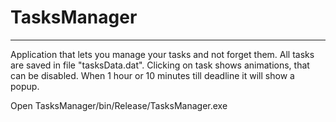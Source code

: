 # TasksManager
-----
Application that lets you manage your tasks and not forget them. 
All tasks are saved in file "tasksData.dat".
Clicking on task shows animations, that can be disabled.
When 1 hour or 10 minutes till deadline it will show a popup.

Open TasksManager/bin/Release/TasksManager.exe
